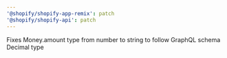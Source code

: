 ```yaml
---
'@shopify/shopify-app-remix': patch
'@shopify/shopify-api': patch
---
```


Fixes Money.amount type from number to string to follow GraphQL schema Decimal type
